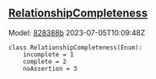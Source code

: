 ## [RelationshipCompleteness](https://github.com/spdx/spdx-3-model/blob/main/model/Core/Vocabularies/RelationshipCompleteness.md)
Model: [828388b](https://github.com/spdx/spdx-3-model/commit/828388b98c2374f1af6b760ab87fee0d4a11e3f4) 2023-07-05T10:09:48Z
```
class RelationshipCompleteness(Enum):
    incomplete = 1
    complete = 2
    noAssertion = 3
```
